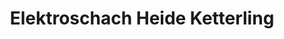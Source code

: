 ---
title: "Elektroschach Heide Ketterling"
url: /berlin/elektroschach-heide-ketterling/
shop: Allgemein
---